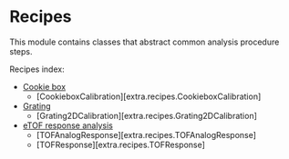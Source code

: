 # Recipes

This module contains classes that abstract common analysis procedure steps.

Recipes index:

- [Cookie box](cookiebox.md)
    - [CookieboxCalibration][extra.recipes.CookieboxCalibration]
- [Grating](grating.md)
    - [Grating2DCalibration][extra.recipes.Grating2DCalibration]
- [eTOF response analysis](cookiebox_deconvolve.md)
    - [TOFAnalogResponse][extra.recipes.TOFAnalogResponse]
    - [TOFResponse][extra.recipes.TOFResponse]
